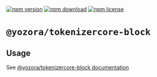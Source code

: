 [![npm version](https://img.shields.io/npm/v/@yozora/tokenizercore-block.svg)](https://www.npmjs.com/package/@yozora/tokenizercore-block)
[![npm download](https://img.shields.io/npm/dm/@yozora/tokenizercore-block.svg)](https://www.npmjs.com/package/@yozora/tokenizercore-block)
[![npm license](https://img.shields.io/npm/l/@yozora/tokenizercore-block.svg)](https://www.npmjs.com/package/@yozora/tokenizercore-block)


# `@yozora/tokenizercore-block`


## Usage

  See [@yozora/tokenizercore-block documentation](https://yozora.guanghechen.com/docs/package/tokenizercore-block)
